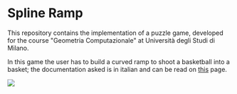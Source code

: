 # Spline Ramp

This repository contains the implementation of a puzzle game, developed for the course "Geometria Computazionale" at Università degli Studi di Milano.

In this game the user has to build a curved ramp to shoot a basketball into a basket; the documentation asked is in italian and can be read on [this](https://kegbird.github.io/Spline_Ramp) page.

![](website/images/game_example.gif)
